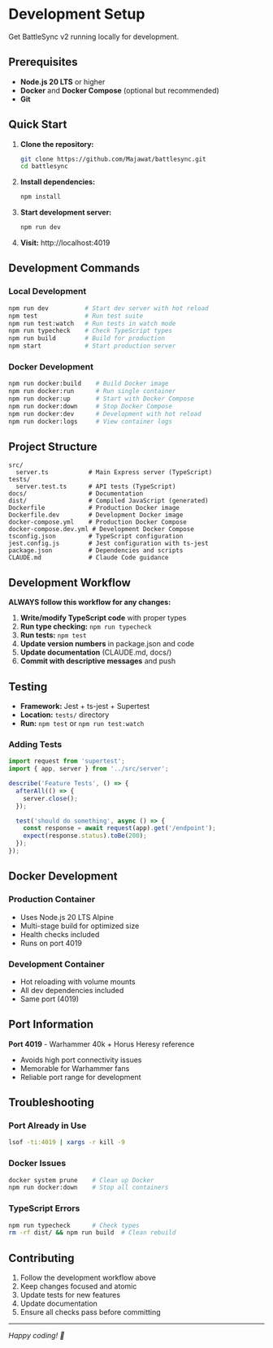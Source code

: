 # Development Setup

Get BattleSync v2 running locally for development.

## Prerequisites

- **Node.js 20 LTS** or higher
- **Docker** and **Docker Compose** (optional but recommended)
- **Git**

## Quick Start

1. **Clone the repository:**
   ```bash
   git clone https://github.com/Majawat/battlesync.git
   cd battlesync
   ```

2. **Install dependencies:**
   ```bash
   npm install
   ```

3. **Start development server:**
   ```bash
   npm run dev
   ```

4. **Visit:** http://localhost:4019

## Development Commands

### Local Development
```bash
npm run dev          # Start dev server with hot reload
npm test             # Run test suite
npm run test:watch   # Run tests in watch mode
npm run typecheck    # Check TypeScript types
npm run build        # Build for production
npm start            # Start production server
```

### Docker Development
```bash
npm run docker:build    # Build Docker image
npm run docker:run      # Run single container
npm run docker:up       # Start with Docker Compose
npm run docker:down     # Stop Docker Compose
npm run docker:dev      # Development with hot reload
npm run docker:logs     # View container logs
```

## Project Structure

```
src/
  server.ts           # Main Express server (TypeScript)
tests/
  server.test.ts      # API tests (TypeScript)
docs/                 # Documentation
dist/                 # Compiled JavaScript (generated)
Dockerfile            # Production Docker image
Dockerfile.dev        # Development Docker image
docker-compose.yml    # Production Docker Compose
docker-compose.dev.yml # Development Docker Compose
tsconfig.json         # TypeScript configuration
jest.config.js        # Jest configuration with ts-jest
package.json          # Dependencies and scripts
CLAUDE.md             # Claude Code guidance
```

## Development Workflow

**ALWAYS follow this workflow for any changes:**

1. **Write/modify TypeScript code** with proper types
2. **Run type checking:** `npm run typecheck`
3. **Run tests:** `npm test`
4. **Update version numbers** in package.json and code
5. **Update documentation** (CLAUDE.md, docs/)
6. **Commit with descriptive messages** and push

## Testing

- **Framework:** Jest + ts-jest + Supertest
- **Location:** `tests/` directory
- **Run:** `npm test` or `npm run test:watch`

### Adding Tests

```typescript
import request from 'supertest';
import { app, server } from '../src/server';

describe('Feature Tests', () => {
  afterAll(() => {
    server.close();
  });

  test('should do something', async () => {
    const response = await request(app).get('/endpoint');
    expect(response.status).toBe(200);
  });
});
```

## Docker Development

### Production Container
- Uses Node.js 20 LTS Alpine
- Multi-stage build for optimized size
- Health checks included
- Runs on port 4019

### Development Container
- Hot reloading with volume mounts
- All dev dependencies included
- Same port (4019)

## Port Information

**Port 4019** - Warhammer 40k + Horus Heresy reference
- Avoids high port connectivity issues
- Memorable for Warhammer fans
- Reliable port range for development

## Troubleshooting

### Port Already in Use
```bash
lsof -ti:4019 | xargs -r kill -9
```

### Docker Issues
```bash
docker system prune    # Clean up Docker
npm run docker:down    # Stop all containers
```

### TypeScript Errors
```bash
npm run typecheck      # Check types
rm -rf dist/ && npm run build  # Clean rebuild
```

## Contributing

1. Follow the development workflow above
2. Keep changes focused and atomic
3. Update tests for new features
4. Update documentation
5. Ensure all checks pass before committing

---

*Happy coding! 🎯*